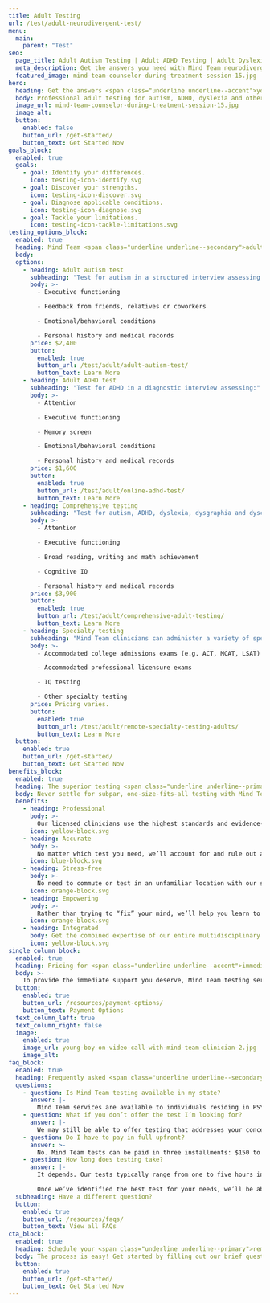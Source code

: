 ```yaml
---
title: Adult Testing
url: /test/adult-neurodivergent-test/
menu:
  main:
    parent: "Test"
seo:
  page_title: Adult Autism Testing | Adult ADHD Testing | Adult Dyslexia Testing
  meta_description: Get the answers you need with Mind Team neurodivergent testing for autism, ADHD, dyslexia, dysgraphia, dyscalculia and other conditions.
  featured_image: mind-team-counselor-during-treatment-session-15.jpg
hero:
  heading: Get the answers <span class="underline underline--accent">you need</span>.
  body: Professional adult testing for autism, ADHD, dyslexia and other neurodivergent conditions—100% remote and conducted by licensed clinicians.
  image_url: mind-team-counselor-during-treatment-session-15.jpg
  image_alt:
  button:
    enabled: false
    button_url: /get-started/
    button_text: Get Started Now
goals_block:
  enabled: true
  goals:
    - goal: Identify your differences.
      icon: testing-icon-identify.svg
    - goal: Discover your strengths.
      icon: testing-icon-discover.svg
    - goal: Diagnose applicable conditions.
      icon: testing-icon-diagnose.svg
    - goal: Tackle your limitations.
      icon: testing-icon-tackle-limitations.svg
testing_options_block:
  enabled: true
  heading: Mind Team <span class="underline underline--secondary">adult</span> testing options
  body:
  options:
    - heading: Adult autism test
      subheading: "Test for autism in a structured interview assessing:"
      body: >-
        - Executive functioning

        - Feedback from friends, relatives or coworkers

        - Emotional/behavioral conditions

        - Personal history and medical records
      price: $2,400
      button:
        enabled: true
        button_url: /test/adult/adult-autism-test/
        button_text: Learn More
    - heading: Adult ADHD test
      subheading: "Test for ADHD in a diagnostic interview assessing:"
      body: >-
        - Attention

        - Executive functioning

        - Memory screen

        - Emotional/behavioral conditions

        - Personal history and medical records
      price: $1,600
      button:
        enabled: true
        button_url: /test/adult/online-adhd-test/
        button_text: Learn More
    - heading: Comprehensive testing
      subheading: "Test for autism, ADHD, dyslexia, dysgraphia and dyscalculia all in one comprehensive diagnostic interview assessing:"
      body: >-
        - Attention

        - Executive functioning

        - Broad reading, writing and math achievement

        - Cognitive IQ

        - Personal history and medical records
      price: $3,900
      button:
        enabled: true
        button_url: /test/adult/comprehensive-adult-testing/
        button_text: Learn More
    - heading: Specialty testing
      subheading: "Mind Team clinicians can administer a variety of specialized tests including: "
      body: >-
        - Accommodated college admissions exams (e.g. ACT, MCAT, LSAT) 

        - Accommodated professional licensure exams

        - IQ testing

        - Other specialty testing
      price: Pricing varies.
      button:
        enabled: true
        button_url: /test/adult/remote-specialty-testing-adults/
        button_text: Learn More
  button:
    enabled: true
    button_url: /get-started/
    button_text: Get Started Now
benefits_block:
  enabled: true
  heading: The superior testing <span class="underline underline--primary">you deserve</span>.
  body: Never settle for subpar, one-size-fits-all testing with Mind Team’s superior remote testing benefits.
  benefits:
    - heading: Professional
      body: >-
        Our licensed clinicians use the highest standards and evidence-based methods, trusted by state assistance programs, educators, employers and doctors.
      icon: yellow-block.svg
    - heading: Accurate
      body: >-
        No matter which test you need, we’ll account for and rule out an exhaustive list of conditions to ensure you get the most accurate results and diagnoses.
      icon: blue-block.svg
    - heading: Stress-free
      body: >-
        No need to commute or test in an unfamiliar location with our secure, face-to-face remote testing.
      icon: orange-block.svg
    - heading: Empowering
      body: >-
        Rather than trying to “fix” your mind, we’ll help you learn to work with your unique abilities and differences to conquer your challenges and thrive.
      icon: orange-block.svg
    - heading: Integrated
      body: Get the combined expertise of our entire multidisciplinary team and never worry about relaying your background and test results from one provider to another.
      icon: yellow-block.svg
single_column_block:
  enabled: true
  heading: Pricing for <span class="underline underline--accent">immediate support</span>.
  body: >-
    To provide the immediate support you deserve, Mind Team testing services must be paid out of pocket. Visit our payment page to learn more about your options.
  button:
    enabled: true
    button_url: /resources/payment-options/
    button_text: Payment Options
  text_column_left: true
  text_column_right: false
  image:
    enabled: true
    image_url: young-boy-on-video-call-with-mind-team-clinician-2.jpg
    image_alt:
faq_block:
  enabled: true
  heading: Frequently asked <span class="underline underline--secondary">questions</span>
  questions:
    - question: Is Mind Team testing available in my state?
      answer: |-
        Mind Team services are available to individuals residing in PSYPACT states. See if you live in a qualifying state using <a href="https://psypact.site-ym.com/page/psypactmap" target="_blank" rel="noopener noreferrer nofollower">this coverage map</a>.
    - question: What if you don’t offer the test I’m looking for?
      answer: |-
        We may still be able to offer testing that addresses your concerns and answers the questions you have about your mind. Simply fill out our [brief questionnaire](/get-started/) to let us know what you’re looking for and we’ll help you find the solution that best suits your needs.
    - question: Do I have to pay in full upfront?
      answer: >-
        No. Mind Team tests can be paid in three installments: $150 to schedule your intake interview, 50% of the remaining balance to schedule your test session, and a final payment of any remaining balance to schedule your post-assessment review.
    - question: How long does testing take?
      answer: |-
        It depends. Our tests typically range from one to five hours in length, depending on the type of test you need, as well as your personal history, input and other factors. 

        Once we’ve identified the best test for your needs, we’ll be able to give you a more accurate time estimate, as well as other important information about your test.
  subheading: Have a different question?
  button:
    enabled: true
    button_url: /resources/faqs/
    button_text: View all FAQs
cta_block:
  enabled: true
  heading: Schedule your <span class="underline underline--primary">remote</span> neurodivergent test
  body: The process is easy! Get started by filling out our brief questionnaire.
  button:
    enabled: true
    button_url: /get-started/
    button_text: Get Started Now
---
```

